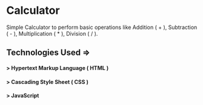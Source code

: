 # Calculator

Simple Calculator to perform basic operations like Addition ( + ), Subtraction ( - ), Multiplication ( * ), Division ( / ).

## Technologies Used =>

#### > Hypertext Markup Language ( HTML )

#### > Cascading Style Sheet ( CSS )

#### > JavaScript

